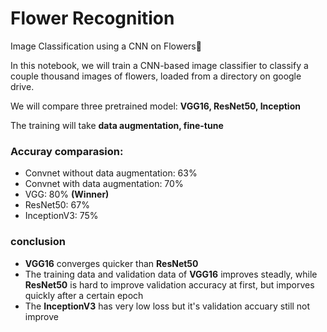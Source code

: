 # Flower Recognition
Image Classification using a CNN on Flowers🌷

In this notebook, we will train a CNN-based image classifier to classify a couple thousand images of flowers, loaded from a directory on google drive.

We will compare three pretrained model: **VGG16, ResNet50, Inception**

The training will take **data augmentation, fine-tune**

### Accuray comparasion:
* Convnet without data augmentation: 63%
* Convnet with data augmentation: 70%
* VGG: 80% **(Winner)**
* ResNet50: 67%
* InceptionV3: 75%

### conclusion
* **VGG16** converges quicker than **ResNet50**
* The training data and validation data of **VGG16** improves steadly, while **ResNet50** is hard to improve validation accuracy at first, but imporves quickly after a certain epoch
* The **InceptionV3** has very low loss but it's validation accuary still not improve
